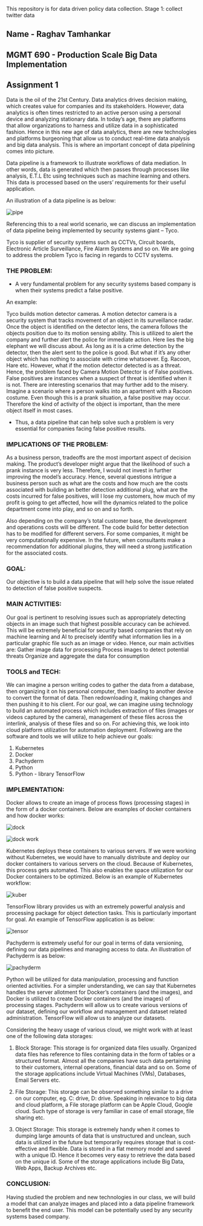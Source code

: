 This repository is for data driven policy data collection.
Stage 1: collect twitter data

## Name - Raghav Tamhankar
## MGMT 690 - Production Scale Big Data Implementation
## Assignment 1

Data is the oil of the 21st Century. Data analytics drives decision making, which creates value for companies and its stakeholders. However, data analytics is often times restricted to an active person using a personal device and analyzing stationary data. In today’s age, there are platforms that allow organizations to harness and utilize data in a sophisticated fashion. Hence in this new age of data analytics, there are new technologies and platforms burgeoning that allow us to conduct real-time data analysis and big data analysis. This is where an important concept of data pipelining comes into picture.

Data pipeline is a framework to illustrate workflows of data mediation. In other words, data is generated which then passes through processes like analysis, E.T.L Etc using techniques such as machine learning and others. This data is processed based on the users’ requirements for their useful application.

An illustration of a data pipeline is as below:

![pipe](https://user-images.githubusercontent.com/31287687/32167556-91ab60b8-bd3f-11e7-9f16-b188f6dbfc00.jpg)


Referencing this to a real world scenario, we can discuss an implementation of data pipeline being implemented by security systems giant – Tyco.

Tyco is supplier of security systems such as CCTVs, Circuit boards, Electronic Article Surveillance, Fire Alarm Systems and so on. We are going to address the problem Tyco is facing in regards to CCTV systems.



### THE PROBLEM:
-	A very fundamental problem for any security systems based company is when their systems predict a false positive.

An example:

Tyco builds motion detector cameras. A motion detector camera is a security system that tracks movement of an object in its surveillance radar. Once the object is identified on the detector lens, the camera follows the objects position due to its motion sensing ability. This is utilized to alert the company and further alert the police for immediate action. Here lies the big elephant we will discuss about.
As long as it is a crime detection by the detector, then the alert sent to the police is good. But what if it’s any other object which has nothing to associate with crime whatsoever. Eg. Racoon, Hare etc. However, what if the motion detector detected is as a threat. Hence, the problem faced by Camera Motion Detector is of False positives. False positives are instances when a suspect of threat is identified when it is not.
There are interesting scenarios that may further add to the misery. Imagine a scenario where a person walks into an apartment with a Racoon costume. Even though this is a prank situation, a false positive may occur. Therefore the kind of activity of the object is important, than the mere object itself in most cases.
-	Thus, a data pipeline that can help solve such a problem is very essential for companies facing false positive results.


### IMPLICATIONS OF THE PROBLEM:

As a business person, tradeoffs are the most important aspect of decision making. The product’s developer might argue that the likelihood of such a prank instance is very less. Therefore, I would not invest in further improving the model’s accuracy. Hence, several questions intrigue a business person such as what are the costs and how much are the costs associated with building an better detection additional plug, what are the costs incurred for false positives, will I lose my customers, how much of my profit is going to get affected, how will the dynamics related to the police department come into play, and so on and so forth.

Also depending on the company’s total customer base, the development and operations costs will be different. The code build for better detection has to be modified for different servers. For some companies, it might be very computationally expensive. In the future, when consultants make a recommendation for additional plugins, they will need a strong justification for the associated costs.


### GOAL:

Our objective is to build a data pipeline that will help solve the issue related to detection of false positive suspects.


### MAIN ACTIVITIES:

Our goal is pertinent to resolving issues such as appropriately detecting objects in an image such that highest possible accuracy can be achieved. This will be extremely beneficial for security based companies that rely on machine learning and AI to precisely identify what information lies in a particular graphic file such as an image or video.
Hence, our main activities are:
Gather image data for processing
Process images to detect potential threats
Organize and aggregate the data for consumption


### TOOLS and TECH:

We can imagine a person writing codes to gather the data from a database, then organizing it on his personal computer, then loading to another device to convert the format of data. Then redownloading it, making changes and then pushing it to his client.
For our goal, we can imagine using technology to build an automated process which includes extraction of files (images or videos captured by the camera), management of these files across the interlink, analysis of these files and so on. For achieving this, we look into cloud platform utilization for automation deployment. Following are the software and tools we will utilize to help achieve our goals:

1.	Kubernetes
2.	Docker
3.	Pachyderm
4.	Python
5.	Python -  library TensorFlow


### IMPLEMENTATION:

Docker allows to create an image of process flows (processing stages) in the form of a docker containers. Below are examples of docker containers and how docker works:

![dock](https://user-images.githubusercontent.com/31287687/32167660-f5b557e4-bd3f-11e7-8a8b-bd7a39e07f7b.jpg)

![dock work](https://user-images.githubusercontent.com/31287687/32167690-0f2d14dc-bd40-11e7-90f4-b4949932a583.jpg)

Kubernetes deploys these containers to various servers. If we were working without Kubernetes, we would have to manually distribute and deploy our docker containers to various servers on the cloud. Because of Kubernetes, this process gets automated. This also enables the space utilization for our Docker containers to be optimized. Below is an example of Kubernetes workflow:

![kuber](https://user-images.githubusercontent.com/31287687/32167718-29cf1740-bd40-11e7-94cc-eb84d81b3a51.jpg)

TensorFlow library provides us with an extremely powerful analysis and processing package for object detection tasks. This is particularly important for goal. An example of TensorFlow application is as below:

![tensor](https://user-images.githubusercontent.com/31287687/32167760-565760ba-bd40-11e7-8c8c-d380419e8f89.jpg)

Pachyderm is extremely useful for our goal in terms of data versioning, defining our data pipelines and managing access to data. An illustration of Pachyderm is as below:

![pachyderm](https://user-images.githubusercontent.com/31287687/32167405-24ddb918-bd3f-11e7-9aa5-e78e1988615f.jpg)

Python will be utilized for data manipulation, processing and function oriented activities.
For a simpler understanding, we can say that Kubernetes handles the server allotment for Docker’s containers (and the images), and Docker is utilized to create Docker containers (and the images) of processing stages. Pachyderm will allow us to create various versions of our dataset, defining our workflow and management and dataset related administration. TensorFlow will allow us to analyze our datasets.


Considering the heavy usage of various cloud, we might work with at least one of the following data storages:

1) Block Storage:
This storage is for organized data files usually. Organized data files has reference to files containing data in the form of tables or a structured format. Almost all the companies have such data pertaining to their customers, internal operations, financial data and so on. Some of the storage applications include Virtual Machines (VMs), Databases, Email Servers etc.

2) File Storage:
This storage can be observed something similar to a drive on our computer, eg. C: drive, D: drive. Speaking in relevance to big data and cloud platform, a File storage platform can be Apple Cloud, Google cloud. Such type of storage is very familiar in case of email storage, file sharing etc.

3) Object Storage:
This storage is extremely handy when it comes to dumping large amounts of data that is unstructured and unclean, such data is utilized in the future but temporarily requires storage that is cost-effective and flexible. Data is stored in a flat memory model and saved with a unique ID. Hence it becomes very easy to retrieve the data based on the unique id. Some of the storage applications include Big Data, Web Apps, Backup Archives etc.


### CONCLUSION:
Having studied the problem and new technologies in our class, we will build a model that can analyze images and placed into a data pipeline framework to benefit the end user. This model can be potentially used by any security systems based company.











